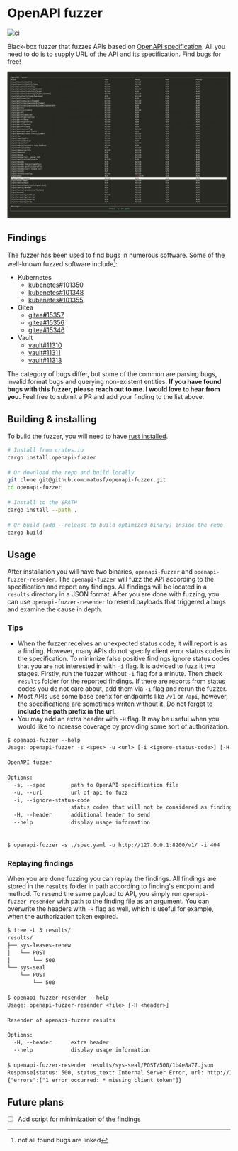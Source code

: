# OpenAPI fuzzer

![ci](https://github.com/matusf/openapi-fuzzer/actions/workflows/ci.yml/badge.svg)

Black-box fuzzer that fuzzes APIs based on [OpenAPI specification](https://github.com/OAI/OpenAPI-Specification/). All you need to do is to supply URL of the API and its specification. Find bugs for free!

![demo](./demo.png)

## Findings

The fuzzer has been used to find bugs in numerous software. Some of the well-known fuzzed software include[^1]:

- Kubernetes
  - [kubenetes#101350](https://github.com/kubernetes/kubernetes/issues/101350)
  - [kubenetes#101348](https://github.com/kubernetes/kubernetes/issues/101348)
  - [kubenetes#101355](https://github.com/kubernetes/kubernetes/issues/101355)
- Gitea
  - [gitea#15357](https://github.com/go-gitea/gitea/issues/15357)
  - [gitea#15356](https://github.com/go-gitea/gitea/issues/15356)
  - [gitea#15346](https://github.com/go-gitea/gitea/issues/15346)
- Vault
  - [vault#11310](https://github.com/hashicorp/vault/issues/11310)
  - [vault#11311](https://github.com/hashicorp/vault/issues/11311)
  - [vault#11313](https://github.com/hashicorp/vault/issues/11313)

The category of bugs differ, but some of the common are parsing bugs, invalid format bugs and querying non-existent entities. **If you have found bugs with this fuzzer, please reach out to me. I would love to hear from you.** Feel free to submit a PR and add your finding to the list above.

## Building & installing

To build the fuzzer, you will need to have [rust installed](https://www.rust-lang.org/learn/get-started).

```sh
# Install from crates.io
cargo install openapi-fuzzer

# Or download the repo and build locally
git clone git@github.com:matusf/openapi-fuzzer.git
cd openapi-fuzzer

# Install to the $PATH
cargo install --path .

# Or build (add --release to build optimized binary) inside the repo
cargo build
```

## Usage

After installation you will have two binaries, `openapi-fuzzer` and `openapi-fuzzer-resender`. The `openapi-fuzzer` will fuzz the API according to the specification and report any findings. All findings will be located in a `results` directory in a JSON format. After you are done with fuzzing, you can use `openapi-fuzzer-resender` to resend payloads that triggered a bugs and examine the cause in depth.

### Tips

- When the fuzzer receives an unexpected status code, it will report is as a finding. However, many APIs do not specify client error status codes in the specification. To minimize false positive findings ignore status codes that you are not interested in with `-i` flag. It is adviced to fuzz it two stages. Firstly, run the fuzzer without `-i` flag for a minute. Then check `results` folder for the reported findings. If there are reports from status codes you do not care about, add them via `-i` flag and rerun the fuzzer.
- Most APIs use some base prefix for endpoints like `/v1` or `/api`, however, the specifications are sometimes writen without it. Do not forget to **include the path prefix in the url**.
- You may add an extra header with `-H` flag. It may be useful when you would like to increase coverage by providing some sort of authorization.

```txt
$ openapi-fuzzer --help
Usage: openapi-fuzzer -s <spec> -u <url> [-i <ignore-status-code>] [-H <header>]

OpenAPI fuzzer

Options:
  -s, --spec        path to OpenAPI specification file
  -u, --url         url of api to fuzz
  -i, --ignore-status-code
                    status codes that will not be considered as finding
  -H, --header      additional header to send
  --help            display usage information


$ openapi-fuzzer -s ./spec.yaml -u http://127.0.0.1:8200/v1/ -i 404
```

### Replaying findings

When you are done fuzzing you can replay the findings. All findings are stored in the `results` folder in path according to finding's endpoint and method. To resend the same payload to API, you simply run `openapi-fuzzer-resender` with path to the finding file as an argument. You can overwrite the headers with `-H` flag as well, which is useful for example, when the authorization token expired.

```txt
$ tree -L 3 results/
results/
├── sys-leases-renew
│   └── POST
│       └── 500
└── sys-seal
    └── POST
        └── 500

$ openapi-fuzzer-resender --help
Usage: openapi-fuzzer-resender <file> [-H <header>]

Resender of openapi-fuzzer results

Options:
  -H, --header      extra header
  --help            display usage information

$ openapi-fuzzer-resender results/sys-seal/POST/500/1b4e8a77.json
Response[status: 500, status_text: Internal Server Error, url: http://127.0.0.1:8200/v1/sys/seal]
{"errors":["1 error occurred: * missing client token"]}
```

## Future plans

- [ ] Add script for minimization of the findings

[^1]: not all found bugs are linked
